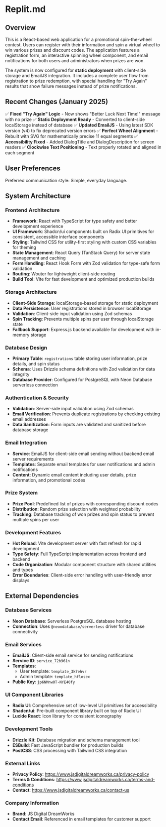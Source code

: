 # Replit.md

## Overview

This is a React-based web application for a promotional spin-the-wheel contest. Users can register with their information and spin a virtual wheel to win various prizes and discount codes. The application features a registration form, an interactive spinning wheel component, and email notifications for both users and administrators when prizes are won.

The system is now configured for **static deployment** with client-side storage and EmailJS integration. It includes a complete user flow from registration to prize redemption, with special handling for "Try Again" results that show failure messages instead of prize notifications.

## Recent Changes (January 2025)

✅ **Fixed "Try Again" Logic** - Now shows "Better Luck Next Time!" message with no prize
✅ **Static Deployment Ready** - Converted to client-side localStorage instead of database
✅ **Updated EmailJS** - Using latest SDK version (v4) to fix deprecated version errors
✅ **Perfect Wheel Alignment** - Rebuilt with SVG for mathematically precise 11 equal segments
✅ **Accessibility Fixed** - Added DialogTitle and DialogDescription for screen readers
✅ **Clockwise Text Positioning** - Text properly rotated and aligned in each segment

## User Preferences

Preferred communication style: Simple, everyday language.

## System Architecture

### Frontend Architecture
- **Framework**: React with TypeScript for type safety and better development experience
- **UI Framework**: Shadcn/ui components built on Radix UI primitives for consistent, accessible interface components
- **Styling**: Tailwind CSS for utility-first styling with custom CSS variables for theming
- **State Management**: React Query (TanStack Query) for server state management and caching
- **Form Handling**: React Hook Form with Zod validation for type-safe form validation
- **Routing**: Wouter for lightweight client-side routing
- **Build Tool**: Vite for fast development and optimized production builds

### Storage Architecture
- **Client-Side Storage**: localStorage-based storage for static deployment
- **Data Persistence**: User registrations stored in browser localStorage
- **Validation**: Client-side input validation using Zod schemas
- **Spin Tracking**: Prevents multiple spins per user through localStorage state
- **Fallback Support**: Express.js backend available for development with in-memory storage

### Database Design
- **Primary Table**: `registrations` table storing user information, prize details, and spin status
- **Schema**: Uses Drizzle schema definitions with Zod validation for data integrity
- **Database Provider**: Configured for PostgreSQL with Neon Database serverless connection

### Authentication & Security
- **Validation**: Server-side input validation using Zod schemas
- **Email Verification**: Prevents duplicate registrations by checking existing email addresses
- **Data Sanitization**: Form inputs are validated and sanitized before database storage

### Email Integration
- **Service**: EmailJS for client-side email sending without backend email server requirements
- **Templates**: Separate email templates for user notifications and admin notifications
- **Content**: Dynamic email content including user details, prize information, and promotional codes

### Prize System
- **Prize Pool**: Predefined list of prizes with corresponding discount codes
- **Distribution**: Random prize selection with weighted probability
- **Tracking**: Database tracking of won prizes and spin status to prevent multiple spins per user

### Development Features
- **Hot Reload**: Vite development server with fast refresh for rapid development
- **Type Safety**: Full TypeScript implementation across frontend and backend
- **Code Organization**: Modular component structure with shared utilities and types
- **Error Boundaries**: Client-side error handling with user-friendly error displays

## External Dependencies

### Database Services
- **Neon Database**: Serverless PostgreSQL database hosting
- **Connection**: Uses `@neondatabase/serverless` driver for database connectivity

### Email Services
- **EmailJS**: Client-side email service for sending notifications
- **Service ID**: `service_72b961n`
- **Templates**: 
  - User template: `template_3k7ehvr`
  - Admin template: `template_hflosex`
- **Public Key**: `jp6NMnw0T-NYE40fy`

### UI Component Libraries
- **Radix UI**: Comprehensive set of low-level UI primitives for accessibility
- **Shadcn/ui**: Pre-built component library built on top of Radix UI
- **Lucide React**: Icon library for consistent iconography

### Development Tools
- **Drizzle Kit**: Database migration and schema management tool
- **ESBuild**: Fast JavaScript bundler for production builds
- **PostCSS**: CSS processing with Tailwind CSS integration

### External Links
- **Privacy Policy**: https://www.jsdigitaldreamworks.ca/privacy-policy
- **Terms & Conditions**: https://www.jsdigitaldreamworks.ca/terms-and-conditions
- **Contact**: https://www.jsdigitaldreamworks.ca/contact-us

### Company Information
- **Brand**: JS Digital DreamWorks
- **Contact Email**: Referenced in email templates for customer support